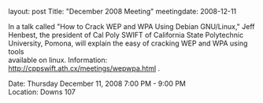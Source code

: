 layout: post
Title: "December 2008 Meeting"
meetingdate: 2008-12-11

In a talk called "How to Crack WEP and WPA Using Debian GNU/Linux," Jeff       
Henbest, the president of Cal Poly SWIFT of California State Polytechnic       
University, Pomona, will explain the easy of cracking WEP and WPA using tools  
available on linux. Information: http://cppswift.ath.cx/meetings/wepwpa.html . 
                                                                             
Date: Thursday December 11, 2008 7:00 PM - 9:00 PM                               
Location: Downs 107                                         
